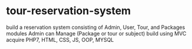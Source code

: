 # tour-reservation-system
build a reservation system consisting of Admin, User, Tour, and Packages modules
Admin can Manage (Package or tour or subject)
build using MVC acquire PHP7, HTML, CSS, JS, OOP, MYSQL
